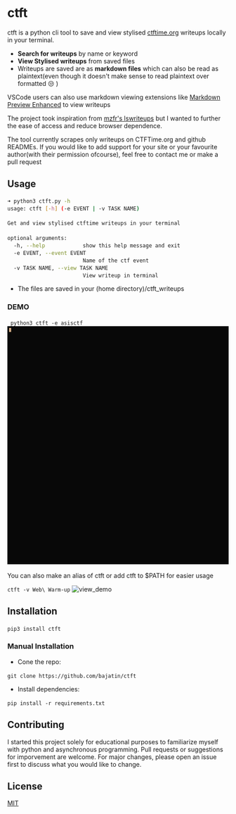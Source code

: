 # ctft

ctft is a python cli tool to save and view stylised [ctftime.org](https://ctftime.org) writeups locally in your terminal.

- **Search for writeups** by name or keyword
- **View Stylised writeups** from saved files
- Writeups are saved are as **markdown files** which can also be read as plaintext(even though it doesn't make sense to read plaintext over formatted :unamused: )

VSCode users can also use markdown viewing extensions like [Markdown Preview Enhanced](https://marketplace.visualstudio.com/items?itemName=shd101wyy.markdown-preview-enhanced) to view writeups

The project took inspiration from [mzfr's lswriteups](https://github.com/mzfr/lswriteups) but I wanted to further the ease of access and reduce browser dependence.

The tool currently scrapes only writeups on CTFTime.org and github READMEs.
If you would like to add support for your site or your favourite author(with their permission ofcourse), feel free to contact me or make a pull request

## Usage

```bash
➜ python3 ctft.py -h
usage: ctft [-h] (-e EVENT | -v TASK NAME)

Get and view stylised ctftime writeups in your terminal

optional arguments:
  -h, --help            show this help message and exit
  -e EVENT, --event EVENT
                        Name of the ctf event
  -v TASK NAME, --view TASK NAME
                        View writeup in terminal

```

- The files are saved in your (home directory)/ctft_writeups

### DEMO

` python3 ctft -e asisctf`
![event_demo](https://github.com/bajatin/README_gif_host/blob/master/event_demo.gif)

You can also make an alias of ctft or add ctft to $PATH for easier usage

`ctft -v Web\ Warm-up`
![view_demo](https://github.com/bajatin/README_gif_host/blob/master/view_demo.gif)

## Installation 

`pip3 install ctft`

### Manual Installation

- Cone the repo:

`git clone https://github.com/bajatin/ctft`

- Install dependencies:

`pip install -r requirements.txt`

## Contributing
I started this project solely for educational purposes to familiarize myself with python and asynchronous programming.
Pull requests or suggestions for imporvement are welcome. For major changes, please open an issue first to discuss what you would like to change.


## License
[MIT](https://choosealicense.com/licenses/mit/)

